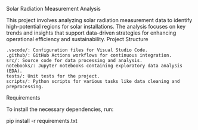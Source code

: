 Solar Radiation Measurement Analysis

This project involves analyzing solar radiation measurement data to identify high-potential regions for solar installations. The analysis focuses on key trends and insights that support data-driven strategies for enhancing operational efficiency and sustainability.
Project Structure

    .vscode/: Configuration files for Visual Studio Code.
    .github/: GitHub Actions workflows for continuous integration.
    src/: Source code for data processing and analysis.
    notebooks/: Jupyter notebooks containing exploratory data analysis (EDA).
    tests/: Unit tests for the project.
    scripts/: Python scripts for various tasks like data cleaning and preprocessing.

Requirements

To install the necessary dependencies, run:

pip install -r requirements.txt


